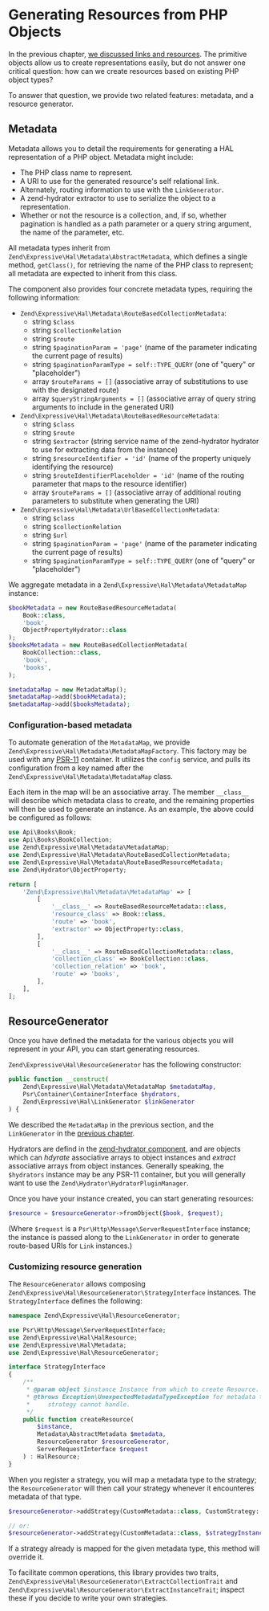 # Generating Resources from PHP Objects

In the previous chapter, [we discussed links and resources](links-and-resources.md).
The primitive objects allow us to create representations easily, but do not
answer one critical question: how can we create resources based on existing PHP
object types?

To answer that question, we provide two related features: metadata, and a
resource generator.

## Metadata

Metadata allows you to detail the requirements for generating a HAL
representation of a PHP object. Metadata might include:

- The PHP class name to represent.
- A URI to use for the generated resource's self relational link.
- Alternately, routing information to use with the `LinkGenerator`.
- A zend-hydrator extractor to use to serialize the object to a representation.
- Whether or not the resource is a collection, and, if so, whether pagination is
  handled as a path parameter or a query string argument, the name of the
  parameter, etc.

All metadata types inherit from `Zend\Expressive\Hal\Metadata\AbstractMetadata`,
which defines a single method, `getClass()`, for retrieving the name of the PHP
class to represent; all metadata are expected to inherit from this class.

The component also provides four concrete metadata types, requiring the
following information:

- `Zend\Expressive\Hal\Metadata\RouteBasedCollectionMetadata`:
    - string `$class`
    - string `$collectionRelation`
    - string `$route`
    - string `$paginationParam = 'page'` (name of the parameter indicating the
      current page of results)
    - string `$paginationParamType = self::TYPE_QUERY` (one of "query" or "placeholder")
    - array `$routeParams = []` (associative array of substitutions to use with
      the designated route)
    - array `$queryStringArguments = []` (associative array of query string
      arguments to include in the generated URI)
- `Zend\Expressive\Hal\Metadata\RouteBasedResourceMetadata`:
    - string `$class`
    - string `$route`
    - string `$extractor` (string service name of the zend-hydrator hydrator to
      use for extracting data from the instance)
    - string `$resourceIdentifier = 'id'` (name of the property uniquely
      identifying the resource)
    - string `$routeIdentifierPlaceholder = 'id'` (name of the routing parameter
      that maps to the resource identifier)
    - array `$routeParams = []` (associative array of additional routing
      parameters to substitute when generating the URI)
- `Zend\Expressive\Hal\Metadata\UrlBasedCollectionMetadata`:
    - string `$class`
    - string `$collectionRelation`
    - string `$url`
    - string `$paginationParam = 'page'` (name of the parameter indicating the
      current page of results)
    - string `$paginationParamType = self::TYPE_QUERY` (one of "query" or "placeholder")

We aggregate metadata in a `Zend\Expressive\Hal\Metadata\MetadataMap` instance:

```php
$bookMetadata = new RouteBasedResourceMetadata(
    Book::class,
    'book',
    ObjectPropertyHydrator::class
);
$booksMetadata = new RouteBasedCollectionMetadata(
    BookCollection::class,
    'book',
    'books',
);

$metadataMap = new MetadataMap();
$metadataMap->add($bookMetadata);
$metadataMap->add($booksMetadata);
```

### Configuration-based metadata

To automate generation of the `MetadataMap`, we provide
`Zend\Expressive\Hal\Metadata\MetadataMapFactory`. This factory may be used with any
[PSR-11](http://www.php-fig.org/psr/psr-11/) container. It utilizes the `config`
service, and pulls its configuration from a key named after the
`Zend\Expressive\Hal\Metadata\MetadataMap` class.

Each item in the map will be an associative array. The member `__class__` will
describe which metadata class to create, and the remaining properties will then
be used to generate an instance. As an example, the above could be configured as
follows:

```php
use Api\Books\Book;
use Api\Books\BookCollection;
use Zend\Expressive\Hal\Metadata\MetadataMap;
use Zend\Expressive\Hal\Metadata\RouteBasedCollectionMetadata;
use Zend\Expressive\Hal\Metadata\RouteBasedResourceMetadata;
use Zend\Hydrator\ObjectProperty;

return [
    'Zend\Expressive\Hal\Metadata\MetadataMap' => [
        [
            '__class__' => RouteBasedResourceMetadata::class,
            'resource_class' => Book::class,
            'route' => 'book',
            'extractor' => ObjectProperty::class,
        ],
        [
            '__class__' => RouteBasedCollectionMetadata::class,
            'collection_class' => BookCollection::class,
            'collection_relation' => 'book',
            'route' => 'books',
        ],
    ],
];
```

## ResourceGenerator

Once you have defined the metadata for the various objects you will represent in
your API, you can start generating resources.

`Zend\Expressive\Hal\ResourceGenerator` has the following constructor:

```php
public function __construct(
    Zend\Expressive\Hal\Metadata\MetadataMap $metadataMap,
    Psr\Container\ContainerInterface $hydrators,
    Zend\Expressive\Hal\LinkGenerator $linkGenerator
) {
```

We described the `MetadataMap` in the previous section, and the `LinkGenerator`
in the [previous chapter](links-and-resources.md#route-based-link-uris).

Hydrators are defind in the [zend-hydrator component](https://docs.zendframework.com/zend-hydrator/),
and are objects which can _hdyrate_ associative arrays to object instances and
_extract_ associative arrays from object instances. Generally speaking, the
`$hydrators` instance may be any PSR-11 container, but you will generally want
to use the `Zend\Hydrator\HydratorPluginManager`.

Once you have your instance created, you can start generating resources:

```php
$resource = $resourceGenerator->fromObject($book, $request);
```

(Where `$request` is a `Psr\Http\Message\ServerRequestInterface` instance; the
instance is passed along to the `LinkGenerator` in order to generate route-based
URIs for `Link` instances.)

### Customizing resource generation

The `ResourceGenerator` allows composing `Zend\Expressive\Hal\ResourceGenerator\StrategyInterface`
instances. The `StrategyInterface` defines the following:

```php
namespace Zend\Expressive\Hal\ResourceGenerator;

use Psr\Http\Message\ServerRequestInterface;
use Zend\Expressive\Hal\HalResource;
use Zend\Expressive\Hal\Metadata;
use Zend\Expressive\Hal\ResourceGenerator;

interface StrategyInterface
{
    /**
     * @param object $instance Instance from which to create Resource.
     * @throws Exception\UnexpectedMetadataTypeException for metadata types the
     *     strategy cannot handle.
     */
    public function createResource(
        $instance,
        Metadata\AbstractMetadata $metadata,
        ResourceGenerator $resourceGenerator,
        ServerRequestInterface $request
    ) : HalResource;
}
```

When you register a strategy, you will map a metadata type to the strategy; the
`ResourceGenerator` will then call your strategy whenever it encounteres
metadata of that type.

```php
$resourceGenerator->addStrategy(CustomMetadata::class, CustomStrategy::class);

// or:
$resourceGenerator->addStrategy(CustomMetadata::class, $strategyInstance);
```

If a strategy already is mapped for the given metadata type, this method will
override it.

To facilitate common operations, this library provides two traits,
`Zend\Expressive\Hal\ResourceGenerator\ExtractCollectionTrait` and
`Zend\Expressive\Hal\ResourceGenerator\ExtractInstanceTrait`; inspect these if you
decide to write your own strategies.
